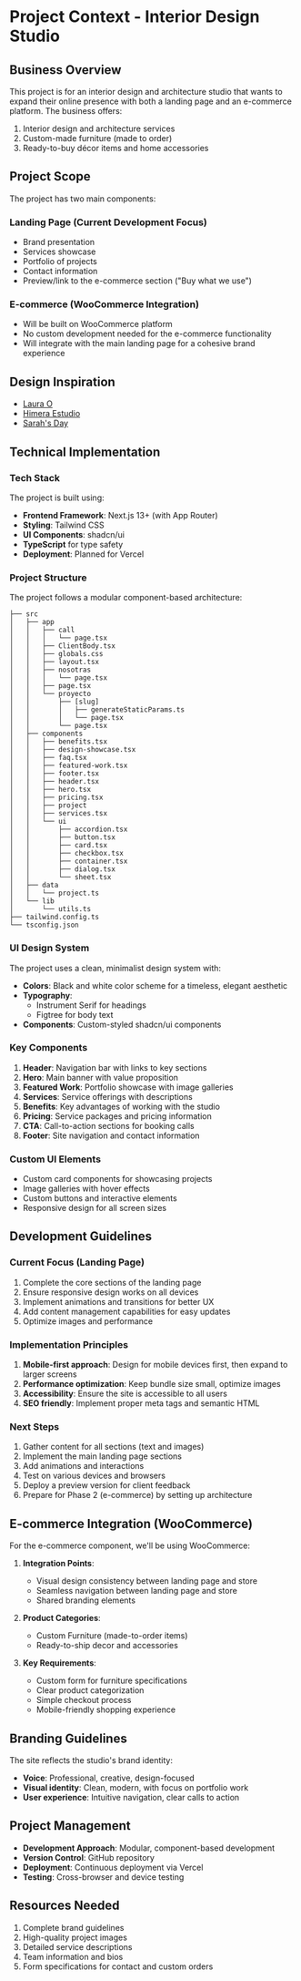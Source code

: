 # Project Context - Interior Design Studio

## Business Overview

This project is for an interior design and architecture studio that wants to expand their online presence with both a landing page and an e-commerce platform. The business offers:

1. Interior design and architecture services
2. Custom-made furniture (made to order)
3. Ready-to-buy décor items and home accessories

## Project Scope

The project has two main components:

### Landing Page (Current Development Focus)

- Brand presentation
- Services showcase
- Portfolio of projects
- Contact information
- Preview/link to the e-commerce section ("Buy what we use")

### E-commerce (WooCommerce Integration)

- Will be built on WooCommerce platform
- No custom development needed for the e-commerce functionality
- Will integrate with the main landing page for a cohesive brand experience

## Design Inspiration

- [Laura O](https://laurao.com/)
- [Himera Estudio](https://himeraestudio.com/portfolio)
- [Sarah's Day](https://sarahsday.com/collections/workout-programs)

## Technical Implementation

### Tech Stack

The project is built using:

- **Frontend Framework**: Next.js 13+ (with App Router)
- **Styling**: Tailwind CSS
- **UI Components**: shadcn/ui
- **TypeScript** for type safety
- **Deployment**: Planned for Vercel

### Project Structure

The project follows a modular component-based architecture:

```
├── src
│   ├── app
│   │   ├── call
│   │   │   └── page.tsx
│   │   ├── ClientBody.tsx
│   │   ├── globals.css
│   │   ├── layout.tsx
│   │   ├── nosotras
│   │   │   └── page.tsx
│   │   ├── page.tsx
│   │   └── proyecto
│   │       ├── [slug]
│   │       │   ├── generateStaticParams.ts
│   │       │   └── page.tsx
│   │       └── page.tsx
│   ├── components
│   │   ├── benefits.tsx
│   │   ├── design-showcase.tsx
│   │   ├── faq.tsx
│   │   ├── featured-work.tsx
│   │   ├── footer.tsx
│   │   ├── header.tsx
│   │   ├── hero.tsx
│   │   ├── pricing.tsx
│   │   ├── project
│   │   ├── services.tsx
│   │   └── ui
│   │       ├── accordion.tsx
│   │       ├── button.tsx
│   │       ├── card.tsx
│   │       ├── checkbox.tsx
│   │       ├── container.tsx
│   │       ├── dialog.tsx
│   │       └── sheet.tsx
│   ├── data
│   │   └── project.ts
│   └── lib
│       └── utils.ts
├── tailwind.config.ts
└── tsconfig.json
```

### UI Design System

The project uses a clean, minimalist design system with:

- **Colors**: Black and white color scheme for a timeless, elegant aesthetic
- **Typography**:
  - Instrument Serif for headings
  - Figtree for body text
- **Components**: Custom-styled shadcn/ui components

### Key Components

1. **Header**: Navigation bar with links to key sections
2. **Hero**: Main banner with value proposition
3. **Featured Work**: Portfolio showcase with image galleries
4. **Services**: Service offerings with descriptions
5. **Benefits**: Key advantages of working with the studio
6. **Pricing**: Service packages and pricing information
7. **CTA**: Call-to-action sections for booking calls
8. **Footer**: Site navigation and contact information

### Custom UI Elements

- Custom card components for showcasing projects
- Image galleries with hover effects
- Custom buttons and interactive elements
- Responsive design for all screen sizes

## Development Guidelines

### Current Focus (Landing Page)

1. Complete the core sections of the landing page
2. Ensure responsive design works on all devices
3. Implement animations and transitions for better UX
4. Add content management capabilities for easy updates
5. Optimize images and performance

### Implementation Principles

1. **Mobile-first approach**: Design for mobile devices first, then expand to larger screens
2. **Performance optimization**: Keep bundle size small, optimize images
3. **Accessibility**: Ensure the site is accessible to all users
4. **SEO friendly**: Implement proper meta tags and semantic HTML

### Next Steps

1. Gather content for all sections (text and images)
2. Implement the main landing page sections
3. Add animations and interactions
4. Test on various devices and browsers
5. Deploy a preview version for client feedback
6. Prepare for Phase 2 (e-commerce) by setting up architecture

## E-commerce Integration (WooCommerce)

For the e-commerce component, we'll be using WooCommerce:

1. **Integration Points**:

   - Visual design consistency between landing page and store
   - Seamless navigation between landing page and store
   - Shared branding elements

2. **Product Categories**:

   - Custom Furniture (made-to-order items)
   - Ready-to-ship decor and accessories

3. **Key Requirements**:
   - Custom form for furniture specifications
   - Clear product categorization
   - Simple checkout process
   - Mobile-friendly shopping experience

## Branding Guidelines

The site reflects the studio's brand identity:

- **Voice**: Professional, creative, design-focused
- **Visual identity**: Clean, modern, with focus on portfolio work
- **User experience**: Intuitive navigation, clear calls to action

## Project Management

- **Development Approach**: Modular, component-based development
- **Version Control**: GitHub repository
- **Deployment**: Continuous deployment via Vercel
- **Testing**: Cross-browser and device testing

## Resources Needed

1. Complete brand guidelines
2. High-quality project images
3. Detailed service descriptions
4. Team information and bios
5. Form specifications for contact and custom orders
